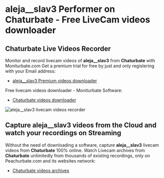 # aleja__slav3 Performer on Chaturbate - Free LiveCam videos downloader

## Chaturbate Live Videos Recorder

Monitor and record livecam videos of **aleja__slav3** from **Chaturbate** with Moniturbate.com
Get a premium trial for free by just and only registering with your Email address:
* [aleja__slav3 Premium videos downloader](https://moniturbate.com/request-demo-licence-key.html)

Free livecam videos downloader - Moniturbate Software:
* [Chaturbate videos downloader](https://moniturbate.com/moniturbate-download-software.html)

![aleja__slav3 livecam videos recorder](https://peachurnet.com/templates/moniturbate-software.png)


## Capture aleja__slav3 videos from the Cloud and watch your recordings on Streaming

Without the need of downloading a software, capture **aleja__slav3** livecam videos from **Chaturbate** 100% online.
Watch Livecam archives from **Chaturbate** unlimitedly from thousands of existing recordings, only on Peachurbate.com and its websites network:
* [Chaturbate videos archives](https://peachurnet.com/)